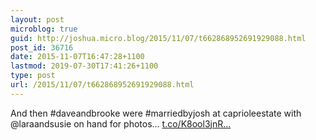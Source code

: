 ```yaml
---
layout: post
microblog: true
guid: http://joshua.micro.blog/2015/11/07/t662868952691929088.html
post_id: 36716
date: 2015-11-07T16:47:28+1100
lastmod: 2019-07-30T17:41:26+1100
type: post
url: /2015/11/07/t662868952691929088.html
---
```

And then #daveandbrooke were #marriedbyjosh at caprioleestate with @laraandsusie on hand for photos… [t.co/K8ool3jnR...](https://t.co/K8ool3jnRB)
